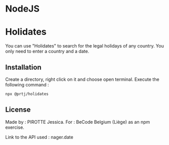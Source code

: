 # NodeJS
# Holidates

You can use "Holidates" to search for the legal holidays of any country. You only need to enter a country and a date.

## Installation

Create a directory, right click on it and choose open terminal. Execute the following command :

```bash
npx @prtj/holidates
```

## License

Made by : PIROTTE Jessica.
For : BeCode Belgium (Liège) as an npm exercise.

Link to the API used : nager.date
